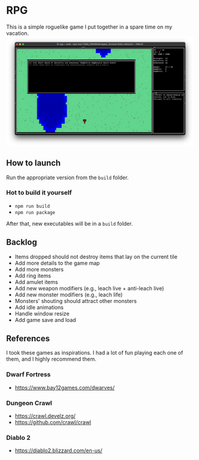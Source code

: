 # RPG
This is a simple roguelike game I put together in a spare time on my vacation.
![Game screenshot](screenshot.png)

## How to launch
Run the appropriate version from the `build` folder.

### Hot to build it yourself
- `npm run build`
- `npm run package`

After that, new executables will be in a `build` folder.

## Backlog
- Items dropped should not destroy items that lay on the current tile
- Add more details to the game map
- Add more monsters
- Add ring items
- Add amulet items
- Add new weapon modifiers (e.g., leach live + anti-leach live)
- Add new monster modifiers (e.g., leach life)
- Monsters' shouting should attract other monsters
- Add idle animations
- Handle window resize
- Add game save and load

## References
I took these games as inspirations. I had a lot of fun playing each one of them, and I highly recommend them. 

### Dwarf Fortress
- https://www.bay12games.com/dwarves/

### Dungeon Crawl
- https://crawl.develz.org/
- https://github.com/crawl/crawl

### Diablo 2
- https://diablo2.blizzard.com/en-us/
